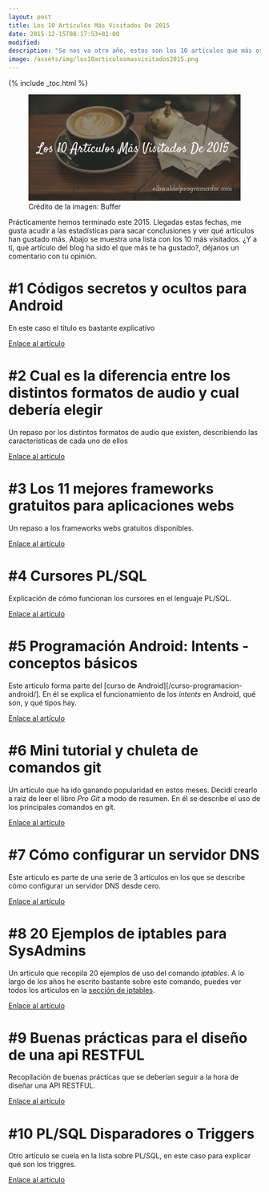 ```yaml
---
layout: post
title: Los 10 Artículos Más Visitados De 2015
date: 2015-12-15T08:17:53+01:00
modified:
description: "Se nos va otro año, estos son los 10 artículos que más os han gustado"
image: /assets/img/los10articulosmasvisitados2015.png
---
```

{% include _toc.html %}

<figure>
  <a href="/assets/img/los10articulosmasvisitados2015.png"><img src="/assets/img/los10articulosmasvisitados2015.png" title="{{ page.title }}" alt="{{ page.title }}" /></a>
  <span class="image-credit">Crédito de la imagen: Buffer</span>
</figure>

Prácticamente hemos terminado este 2015. Llegadas estas fechas, me gusta acudir a las estadísticas para sacar conclusiones y ver qué artículos han gustado más. Abajo se muestra una lista con los 10 más visitados. ¿Y a tí, qué artículo del blog ha sido el que más te ha gustado?, déjanos un comentario con tu opinión.

<!--ad-->

# #1 Códigos secretos y ocultos para Android

En este caso el título es bastante explicativo

<a target="_blank" class="btn btn-success" href="/codigos-secretos-y-ocultos-para-android/">Enlace al artículo</a>

# #2 Cual es la diferencia entre los distintos formatos de audio y cual debería elegir

Un repaso por los distintos formatos de audio que existen, describiendo las características de cada uno de ellos

<a target="_blank" class="btn btn-success" href="/cual-es-la-diferencia-entre-los-distintos-formatos-de-audio-y-cual-deberia-elegir/">Enlace al artículo</a>

# #3 Los 11 mejores frameworks gratuitos para aplicaciones webs

Un repaso a los frameworks webs gratuitos disponibles.

<a target="_blank" class="btn btn-success" href="/los-10-mejores-frameworks-gratis-de-aplicaciones-web/">Enlace al artículo</a>

# #4 Cursores PL/SQL

Explicación de cómo funcionan los cursores en el lenguaje PL/SQL.

<a target="_blank" class="btn btn-success" href="/plsql-cursores/">Enlace al artículo</a>

# #5 Programación Android: Intents - conceptos básicos

Este artículo forma parte del [curso de Android][/curso-programacion-android/]. En él se explica el funcionamiento de los _intents_ en Android, qué son, y qué tipos hay.

<a target="_blank" class="btn btn-success" href="/programacion-android-intents-conceptos/">Enlace al artículo</a>

# #6 Mini tutorial y chuleta de comandos git

Un artículo que ha ido ganando popularidad en estos meses. Decidí crearlo a raiz de leer el libro _Pro Git_ a modo de resumen. En él se describe el uso de los principales comandos en git.

<a target="_blank" class="btn btn-success" href="/mini-tutorial-y-chuleta-de-comandos-git/">Enlace al artículo</a>

# #7 Cómo configurar un servidor DNS

Este artículo es parte de una serie de 3 artículos en los que se describe cómo configurar un servidor DNS desde cero.

<a target="_blank" class="btn btn-success" href="/como-configurar-un-servidor-dns/">Enlace al artículo</a>

# #8 20 Ejemplos de iptables para SysAdmins

Un artículo que recopila 20 ejemplos de uso del comando _iptables_. A lo largo de los años he escrito bastante sobre este comando, puedes ver todos los artículos en la [sección de iptables](/tag/#iptables).  

<a target="_blank" class="btn btn-success" href="/20-ejemplos-de-iptables-para-sysadmins/">Enlace al artículo</a>

# #9 Buenas prácticas para el diseño de una api RESTFUL

Recopilación de buenas prácticas que se deberían seguir a la hora de diseñar una API RESTFUL.

<a target="_blank" class="btn btn-success" href="/buenas-practicas-para-el-diseno-de-una-api-restful-pragmatica/">Enlace al artículo</a>

# #10 PL/SQL Disparadores o Triggers

Otro artículo se cuela en la lista sobre PL/SQL, en este caso para explicar qué son los triggres.

<a target="_blank" class="btn btn-success" href="/plsql-disparadores-o-triggers/">Enlace al artículo</a>
